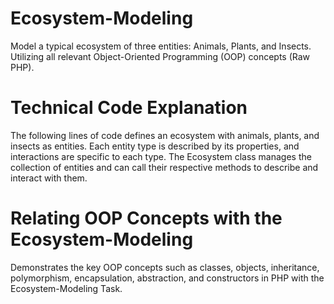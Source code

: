 # Ecosystem-Modeling
Model a typical ecosystem of three entities: Animals, Plants, and Insects. 
Utilizing all relevant Object-Oriented Programming (OOP) concepts (Raw PHP).
# Technical Code Explanation
The following lines of code defines an ecosystem with animals, plants, and insects as entities. 
Each entity type is described by its properties, and interactions are specific to each type.
The Ecosystem class manages the collection of entities and can call their respective methods 
to describe and interact with them.
# Relating OOP Concepts with the Ecosystem-Modeling
Demonstrates the key OOP concepts such as classes, objects, inheritance, polymorphism, encapsulation, 
abstraction, and constructors in PHP with the Ecosystem-Modeling Task.